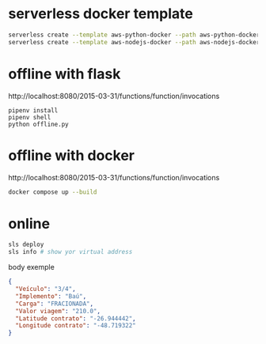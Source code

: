 # serverless docker template

```sh
serverless create --template aws-python-docker --path aws-python-docker
serverless create --template aws-nodejs-docker --path aws-nodejs-docker-demo
```

# offline with flask

http://localhost:8080/2015-03-31/functions/function/invocations

```
pipenv install
pipenv shell
python offline.py
```


# offline with docker

http://localhost:8080/2015-03-31/functions/function/invocations
```sh
docker compose up --build
```

# online

```sh
sls deploy 
sls info # show yor virtual address
```

body exemple
```json
{
  "Veículo": "3/4",
  "Implemento": "Baú",
  "Carga": "FRACIONADA",
  "Valor viagem": "210.0",
  "Latitude contrato": "-26.944442",
  "Longitude contrato": "-48.719322"
}
```